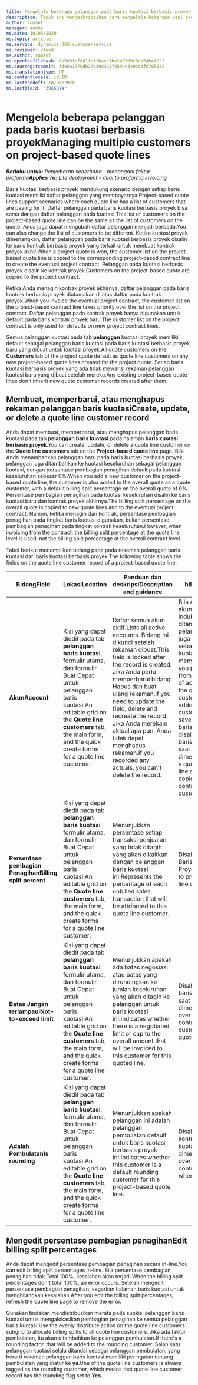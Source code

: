 ```yaml
---
title: Mengelola beberapa pelanggan pada baris kuotasi berbasis proyek
description: Topik ini mendeskripsikan cara mengelola beberapa peal pada baris kuotasi berbasis proyek.
author: rumant
manager: Annbe
ms.date: 10/06/2020
ms.topic: article
ms.service: dynamics-365-customerservice
ms.reviewer: kfend
ms.author: rumant
ms.openlocfilehash: 6a509fcf8d1fa11b4ce1ba1493d9c3cc64b4f22f
ms.sourcegitcommit: fd8ea1779db2bb39a428f459ae3293c4fd785572
ms.translationtype: HT
ms.contentlocale: id-ID
ms.lasthandoff: 10/06/2020
ms.locfileid: "3965814"
---
```

# <a name="managing-multiple-customers-on-project-based-quote-lines"></a><span data-ttu-id="1d8b0-103">Mengelola beberapa pelanggan pada baris kuotasi berbasis proyek</span><span class="sxs-lookup"><span data-stu-id="1d8b0-103">Managing multiple customers on project-based quote lines</span></span>

<span data-ttu-id="1d8b0-104">_**Berlaku untuk:** Penyebaran sederhana - menangani faktur proforma_</span><span class="sxs-lookup"><span data-stu-id="1d8b0-104">_**Applies To:** Lite deployment - deal to proforma invoicing_</span></span>

<span data-ttu-id="1d8b0-105">Baris kuotasi berbasis proyek mendukung skenario dengan setiap baris kuotasi memiliki daftar pelanggan yang membayarnya.</span><span class="sxs-lookup"><span data-stu-id="1d8b0-105">Project-based quote lines support scenarios where each quote line has a list of customers that are paying for it.</span></span> <span data-ttu-id="1d8b0-106">Daftar pelanggan pada baris kuotasi berbasis proyek bisa sama dengan daftar pelanggan pada kuotasi.</span><span class="sxs-lookup"><span data-stu-id="1d8b0-106">This list of customers on the project-based quote line can be the same as the list of customers on the quote.</span></span> <span data-ttu-id="1d8b0-107">Anda juga dapat mengubah daftar pelanggan menjadi berbeda.</span><span class="sxs-lookup"><span data-stu-id="1d8b0-107">You can also change the list of customers to be different.</span></span> <span data-ttu-id="1d8b0-108">Ketika kuotasi proyek dimenangkan, daftar pelanggan pada baris kuotasi berbasis proyek disalin ke baris kontrak berbasis proyek yang terkait untuk membuat kontrak proyek akhir.</span><span class="sxs-lookup"><span data-stu-id="1d8b0-108">When a project quote is won, the customer list on the project-based quote line is copied to the corresponding project–based contract line to create the eventual project contract.</span></span> <span data-ttu-id="1d8b0-109">Pelanggan pada kuotasi berbasis proyek disalin ke kontrak proyek.</span><span class="sxs-lookup"><span data-stu-id="1d8b0-109">Customers on the project-based quote are copied to the project contract.</span></span>

<span data-ttu-id="1d8b0-110">Ketika Anda menagih kontrak proyek akhirnya, daftar pelanggan pada baris kontrak berbasis proyek diutamakan di atas daftar pada kontrak proyek.</span><span class="sxs-lookup"><span data-stu-id="1d8b0-110">When you invoice the eventual project contract, the customer list on the project-based contract line takes priority over the list on the project contract.</span></span> <span data-ttu-id="1d8b0-111">Daftar pelanggan pada kontrak proyek hanya digunakan untuk default pada baris kontrak proyek baru.</span><span class="sxs-lookup"><span data-stu-id="1d8b0-111">The customer list on the project contract is only used for defaults on new project contract lines.</span></span>

<span data-ttu-id="1d8b0-112">Semua pelanggan kuotasi pada tab **pelanggan** kuotasi proyek memiliki default sebagai pelanggan baris kuotasi pada baris kuotasi berbasis proyek baru yang dibuat untuk kuotasi proyek.</span><span class="sxs-lookup"><span data-stu-id="1d8b0-112">All quote customers on the **Customers** tab of the project quote default as quote line customers on any new project-based quote lines created for the project quote.</span></span> <span data-ttu-id="1d8b0-113">Setiap baris kuotasi berbasis proyek yang ada tidak mewarisi rekaman pelanggan kuotasi baru yang dibuat setelah mereka.</span><span class="sxs-lookup"><span data-stu-id="1d8b0-113">Any existing project-based quote lines don't inherit new quote customer records created after them.</span></span>

## <a name="create-update-or-delete-a-quote-line-customer-record"></a><span data-ttu-id="1d8b0-114">Membuat, memperbarui, atau menghapus rekaman pelanggan baris kuotasi</span><span class="sxs-lookup"><span data-stu-id="1d8b0-114">Create, update, or delete a quote line customer record</span></span>

<span data-ttu-id="1d8b0-115">Anda dapat membuat, memperbarui, atau menghapus pelanggan baris kuotasi pada tab **pelanggan baris kuotasi** pada halaman **baris kuotasi berbasis proyek**.</span><span class="sxs-lookup"><span data-stu-id="1d8b0-115">You can create, update, or delete a quote line customer on the **Quote line customers** tab on the **Project-based quote line** page.</span></span> <span data-ttu-id="1d8b0-116">Bila Anda menambahkan pelanggan baru pada baris kuotasi berbasis proyek, pelanggan juga ditambahkan ke kuotasi keseluruhan sebagai pelanggan kuotasi, dengan persentase pembagian penagihan default pada kuotasi keseluruhan sebesar 0%.</span><span class="sxs-lookup"><span data-stu-id="1d8b0-116">When you add a new customer on the project-based quote line, the customer is also added to the overall quote as a quote customer, with a default billing split percentage on the overall quote of 0%.</span></span> <span data-ttu-id="1d8b0-117">Persentase pembagian penagihan pada kuotasi keseluruhan disalin ke baris kuotasi baru dan kontrak proyek akhirnya.</span><span class="sxs-lookup"><span data-stu-id="1d8b0-117">The billing split percentage on the overall quote is copied to new quote lines and to the eventual project contract.</span></span> <span data-ttu-id="1d8b0-118">Namun, ketika menagih dari kontrak, persentase pembagian penagihan pada tingkat baris kuotasi digunakan, bukan persentase pembagian penagihan pada tingkat kontrak keseluruhan.</span><span class="sxs-lookup"><span data-stu-id="1d8b0-118">However, when invoicing from the contract, the billing split percentage at the quote line level is used, not the billing split percentage at the overall contract level.</span></span> 

<span data-ttu-id="1d8b0-119">Tabel berikut menampilkan bidang pada pada rekaman pelanggan baris kuotasi dari baris kuotasi berbasis proyek.</span><span class="sxs-lookup"><span data-stu-id="1d8b0-119">The following table shows the fields on the quote line customer record of a project-based quote line.</span></span>

| <span data-ttu-id="1d8b0-120">Bidang</span><span class="sxs-lookup"><span data-stu-id="1d8b0-120">Field</span></span> | <span data-ttu-id="1d8b0-121">Lokasi</span><span class="sxs-lookup"><span data-stu-id="1d8b0-121">Location</span></span> | <span data-ttu-id="1d8b0-122">Panduan dan deskripsi</span><span class="sxs-lookup"><span data-stu-id="1d8b0-122">Description and guidance</span></span> | <span data-ttu-id="1d8b0-123">Dampak hilir</span><span class="sxs-lookup"><span data-stu-id="1d8b0-123">Downstream impact</span></span> |
| --- | --- | --- | --- |
| <span data-ttu-id="1d8b0-124">**Akun**</span><span class="sxs-lookup"><span data-stu-id="1d8b0-124">**Account**</span></span> | <span data-ttu-id="1d8b0-125">Kisi yang dapat diedit pada tab **pelanggan baris kuotasi**, formulir utama, dan formulir Buat Cepat untuk pelanggan baris kuotasi.</span><span class="sxs-lookup"><span data-stu-id="1d8b0-125">An editable grid on the **Quote line customers** tab, the main form, and the quick create forms for a quote line customer.</span></span> | <span data-ttu-id="1d8b0-126">Daftar semua akun aktif.</span><span class="sxs-lookup"><span data-stu-id="1d8b0-126">Lists all active accounts.</span></span> <span data-ttu-id="1d8b0-127">Bidang ini dikunci setelah rekaman dibuat.</span><span class="sxs-lookup"><span data-stu-id="1d8b0-127">This field is locked after the record is created.</span></span> <span data-ttu-id="1d8b0-128">Jika Anda perlu memperbarui bidang, Hapus dan buat ulang rekaman.</span><span class="sxs-lookup"><span data-stu-id="1d8b0-128">If you need to update the field, delete and recreate the record.</span></span> <span data-ttu-id="1d8b0-129">Jika Anda merekam aktual apa pun, Anda tidak dapat menghapus rekaman.</span><span class="sxs-lookup"><span data-stu-id="1d8b0-129">If you recorded any actuals, you can't delete the record.</span></span> | <span data-ttu-id="1d8b0-130">Bila Anda memilih akun dari daftar induk akun untuk ditambahkan, pelanggan kuotasi juga ditambahkan sebagai pelanggan kuotasi ketika menyimpannya.</span><span class="sxs-lookup"><span data-stu-id="1d8b0-130">When you pick an account from the master list of accounts to add, the quote line customer is also added as a quote customer when you save it.</span></span> <span data-ttu-id="1d8b0-131">Pelanggan baris kuotasi juga disalin ke pelanggan baris kontrak proyek saat kuotasi dimenangkan.</span><span class="sxs-lookup"><span data-stu-id="1d8b0-131">When a quote is won, quote line customers are copied to the project contract line customers.</span></span> |
| <span data-ttu-id="1d8b0-132">**Persentase pembagian Penagihan**</span><span class="sxs-lookup"><span data-stu-id="1d8b0-132">**Billing split percent**</span></span> | <span data-ttu-id="1d8b0-133">Kisi yang dapat diedit pada tab **pelanggan baris kuotasi**, formulir utama, dan formulir Buat Cepat untuk pelanggan baris kuotasi.</span><span class="sxs-lookup"><span data-stu-id="1d8b0-133">An editable grid on the **Quote line customers** tab, the main form, and the quick create forms for a quote line customer.</span></span> | <span data-ttu-id="1d8b0-134">Menunjukkan persentase setiap transaksi penjualan yang tidak ditagih yang akan dikaitkan dengan pelanggan baris kuotasi ini.</span><span class="sxs-lookup"><span data-stu-id="1d8b0-134">Represents the percentage of each unbilled sales transaction that will be attributed to this quote line customer.</span></span> | <span data-ttu-id="1d8b0-135">Disalin ke Pelanggan Baris Kontrak Proyek.</span><span class="sxs-lookup"><span data-stu-id="1d8b0-135">Copied over to project contract line customers.</span></span> |
| <span data-ttu-id="1d8b0-136">**Batas Jangan terlampaui**</span><span class="sxs-lookup"><span data-stu-id="1d8b0-136">**Not-to-exceed limit**</span></span> | <span data-ttu-id="1d8b0-137">Kisi yang dapat diedit pada tab **pelanggan baris kuotasi**, formulir utama, dan formulir Buat Cepat untuk pelanggan baris kuotasi.</span><span class="sxs-lookup"><span data-stu-id="1d8b0-137">An editable grid on the **Quote line customers** tab, the main form, and the quick create forms for a quote line customer.</span></span> | <span data-ttu-id="1d8b0-138">Menunjukkan apakah ada batas negosiasi atau batas yang dirundingkan ke jumlah keseluruhan yang akan ditagih ke pelanggan untuk baris kuotasi ini.</span><span class="sxs-lookup"><span data-stu-id="1d8b0-138">Indicates whether there is a negotiated limit or cap to the overall amount that will be invoiced to this customer for this quoted line.</span></span> | <span data-ttu-id="1d8b0-139">Disalin ke pelanggan baris kontrak proyek saat kuotasi dimenangkan.</span><span class="sxs-lookup"><span data-stu-id="1d8b0-139">Copied over to project contract line customers when a quote is won.</span></span> |
| <span data-ttu-id="1d8b0-140">**Adalah Pembulatan**</span><span class="sxs-lookup"><span data-stu-id="1d8b0-140">**Is rounding**</span></span> | <span data-ttu-id="1d8b0-141">Kisi yang dapat diedit pada tab **pelanggan baris kuotasi**, formulir utama, dan formulir Buat Cepat untuk pelanggan baris kuotasi.</span><span class="sxs-lookup"><span data-stu-id="1d8b0-141">An editable grid on the **Quote line customers** tab, the main form, and the quick create forms for a quote line customer.</span></span> | <span data-ttu-id="1d8b0-142">Menunjukkan apakah pelanggan ini adalah pelanggan pembulatan default untuk baris kuotasi berbasis proyek ini.</span><span class="sxs-lookup"><span data-stu-id="1d8b0-142">Indicates whether this customer is a default rounding customer for this project-based quote line.</span></span> | <span data-ttu-id="1d8b0-143">Disalin ke pelanggan kontrak proyek saat kuotasi dimenangkan.</span><span class="sxs-lookup"><span data-stu-id="1d8b0-143">Copied over to project contract customers when a quote is won.</span></span> |

## <a name="edit-billing-split-percentages"></a><span data-ttu-id="1d8b0-144">Mengedit persentase pembagian penagihan</span><span class="sxs-lookup"><span data-stu-id="1d8b0-144">Edit billing split percentages</span></span>

<span data-ttu-id="1d8b0-145">Anda dapat mengedit persentase pembagian penagihan secara in-line.</span><span class="sxs-lookup"><span data-stu-id="1d8b0-145">You can edit billing split percentages in-line.</span></span> <span data-ttu-id="1d8b0-146">Bila persentase pembagian penagihan tidak Total 100%, kesalahan akan terjadi.</span><span class="sxs-lookup"><span data-stu-id="1d8b0-146">When the billing split percentages don't total 100%, an error occurs.</span></span> <span data-ttu-id="1d8b0-147">Setelah mengedit persentase pembagian penagihan, segarkan halaman baris kuotasi untuk menghilangkan kesalahan.</span><span class="sxs-lookup"><span data-stu-id="1d8b0-147">After you edit the billing split percentages, refresh the quote line page to remove the error.</span></span>

<span data-ttu-id="1d8b0-148">Gunakan tindakan mendistribusikan merata pada subkisi pelanggan baris kuotasi untuk mengalokasikan pembagian penagihan ke semua pelanggan baris kuotasi.</span><span class="sxs-lookup"><span data-stu-id="1d8b0-148">Use the evenly distribute action on the quote line customers subgrid to allocate billing splits to all quote line customers.</span></span> <span data-ttu-id="1d8b0-149">Jika ada faktor pembulatan, itu akan ditambahkan ke pelanggan pembulatan.</span><span class="sxs-lookup"><span data-stu-id="1d8b0-149">If there's a rounding factor, that will be added to the rounding customer.</span></span> <span data-ttu-id="1d8b0-150">Salah satu pelanggan kuotasi selalu ditandai sebagai pelanggan pembulatan, yang berarti rekaman pelanggan baris kuotasi memiliki peringatan tentang pembulatan yang diatur ke **ya**.</span><span class="sxs-lookup"><span data-stu-id="1d8b0-150">One of the quote line customers is always tagged as the rounding customer, which means that quote line customer record has the rounding flag set to **Yes**.</span></span> 
